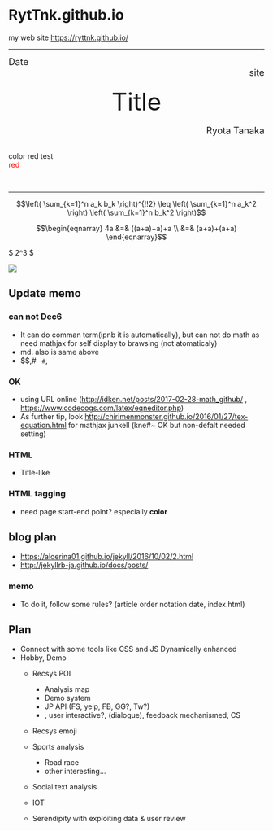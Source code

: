 # RytTnk.github.io
my web site
 https://ryttnk.github.io/
 
 ---------------------------
 

<div style="text-align: left;">
<font size="4">Date</font>

<div style="text-align: right;">
<font size="4">site</font>
</div>

<br />

<div style="text-align: center;">
<font size="7"> Title </font>
</div>
<br />
<div style="text-align: right;">
<font size="4">Ryota Tanaka</font>
</div>

<br />

color red test
<br>
<font size="" color="red"> red </font>

<br>

-------------------------


```math
\left( \sum_{k=1}^n a_k b_k \right)^{!!2} \leq
\left( \sum_{k=1}^n a_k^2 \right) \left( \sum_{k=1}^n b_k^2 \right)
```

```math
\begin{eqnarray}
4a &=& ((a+a)+a)+a \\
&=& (a+a)+(a+a)
\end{eqnarray}
```

$ 2^3 $ 

<img src="https://latex.codecogs.com/png.latex?x_{11}w_{11}" />



## Update memo
### can not Dec6
- It can do comman term(ipnb it is automatically), but can not do math as need mathjax for self display to brawsing (not atomaticaly)
- md. also is same above 
- $$,# ``` #```,
### OK
- using URL online (http://idken.net/posts/2017-02-28-math_github/ , https://www.codecogs.com/latex/eqneditor.php)
- As further tip, look http://chirimenmonster.github.io/2016/01/27/tex-equation.html for mathjax junkell (kne#~ OK but non-defalt needed setting)
### HTML
 - Title-like
### HTML tagging
- need page start-end point? especially **color**

## blog plan
- https://aloerina01.github.io/jekyll/2016/10/02/2.html 
- http://jekyllrb-ja.github.io/docs/posts/
### memo
 - To do it, follow some rules? (article order notation date, index.html)




## Plan
 - Connect with some tools like CSS and JS Dynamically enhanced
 - Hobby, Demo
   - Recsys POI
     - Analysis map
     - Demo system
     - JP API (FS, yelp, FB, GG?, Tw?)
     - , user interactive?, (dialogue), feedback mechanismed, CS
   - Recsys emoji
   - Sports analysis
     - Road race
     - other interesting...
   
   - Social text analysis
   - IOT
   - Serendipity with exploiting data & user review
